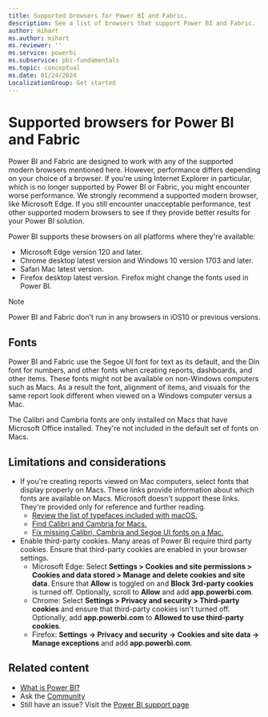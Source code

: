 ```yaml
---
title: Supported browsers for Power BI and Fabric.
description: See a list of browsers that support Power BI and Fabric.
author: mihart
ms.author: mihart
ms.reviewer: ''
ms.service: powerbi
ms.subservice: pbi-fundamentals
ms.topic: conceptual
ms.date: 01/24/2024
LocalizationGroup: Get started
---
```

# Supported browsers for Power BI and Fabric

Power BI and Fabric are designed to work with any of the supported modern browsers mentioned here. However, performance differs depending on your choice of a browser. If you're using Internet Explorer in particular, which is no longer supported by Power BI or Fabric, you might encounter worse performance. We strongly recommend a supported modern browser, like Microsoft Edge. If you still encounter unacceptable performance, test other supported modern browsers to see if they provide better results for your Power BI solution.

Power BI supports these browsers on all platforms where they're available:

- Microsoft Edge version 120 and later.
- Chrome desktop latest version and Windows 10 version 1703 and later.
- Safari Mac latest version.
- Firefox desktop latest version. Firefox might change the fonts used in Power BI.

> [!NOTE]
> Power BI and Fabric don't run in any browsers in iOS10 or previous versions.

## Fonts

Power BI and Fabric use the Segoe UI font for text as its default, and the Din font for numbers, and other fonts when creating reports, dashboards, and other items. These fonts might not be available on non-Windows computers such as Macs. As a result the font, alignment of items, and visuals for the same report look different when viewed on a Windows computer versus a Mac.

The Calibri and Cambria fonts are only installed on Macs that have Microsoft Office installed. They're not included in the default set of fonts on Macs.



## Limitations and considerations

- If you're creating reports viewed on Mac computers, select fonts that display properly on Macs. These links provide information about which fonts are available on Macs. Microsoft doesn't support these links. They're provided only for reference and further reading.
    - [Review the list of typefaces included with macOS.](https://wikipedia.org/wiki/List_of_typefaces_included_with_macOS)
    - [Find Calibri and Cambria for Macs.](https://apple.stackexchange.com/questions/128091/where-can-i-find-default-microsoft-fonts-calibri-cambria)
    - [Fix missing Calibri, Cambria and Segoe UI fonts on a Mac.](https://ben.lobaugh.net/blog/204750/how-to-fix-missing-calibri-and-cambria-fonts-on-mac)
- Enable third-party cookies. Many areas of Power BI require third party cookies. Ensure that third-party cookies are enabled in your browser settings.
    - Microsoft Edge: Select **Settings > Cookies and site permissions > Cookies and data stored > Manage and delete cookies and site data**. Ensure that **Allow** is toggled on and **Block 3rd-party cookies** is turned off. Optionally, scroll to **Allow** and add **app.powerbi.com**.
    - Chrome: Select **Settings > Privacy and security > Third-party cookies** and ensure that third-party cookies isn't turned off. Optionally, add **app.powerbi.com** to **Allowed to use third-party cookies**.
    - Firefox: **Settings -> Privacy and security -> Cookies and site data -> Manage exceptions** and add **app.powerbi.com**.

## Related content

- [What is Power BI?](power-bi-overview.md)
- Ask the [Community](https://community.powerbi.com/)
- Still have an issue? Visit the [Power BI support page](https://powerbi.microsoft.com/support/)
